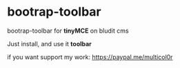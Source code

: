 # bootrap-toolbar
bootrap-toolbar for **tinyMCE** on bludit cms

Just install, and use it **toolbar**

if you want support my work:
https://paypal.me/multicol0r

